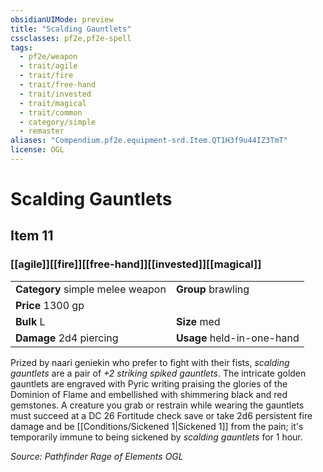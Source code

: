 ```yaml
---
obsidianUIMode: preview
title: "Scalding Gauntlets"
cssclasses: pf2e,pf2e-spell
tags:
  - pf2e/weapon
  - trait/agile
  - trait/fire
  - trait/free-hand
  - trait/invested
  - trait/magical
  - trait/common
  - category/simple
  - remaster
aliases: "Compendium.pf2e.equipment-srd.Item.QT1H3f9u44IZ3TmT"
license: OGL
---
```

# Scalding Gauntlets
## Item 11
### [[agile]][[fire]][[free-hand]][[invested]][[magical]]

|  |  |
| -- | -- |
| **Category** simple melee weapon | **Group** brawling |
| **Price** 1300 gp |  |
| **Bulk** L | **Size** med |
| **Damage** 2d4 piercing  | **Usage** held-in-one-hand |



Prized by naari geniekin who prefer to fight with their fists, _scalding gauntlets_ are a pair of _+2 striking spiked gauntlets_. The intricate golden gauntlets are engraved with Pyric writing praising the glories of the Dominion of Flame and embellished with shimmering black and red gemstones. A creature you grab or restrain while wearing the gauntlets must succeed at a DC 26 Fortitude check save or take 2d6 persistent fire damage and be [[Conditions/Sickened 1|Sickened 1]] from the pain; it's temporarily immune to being sickened by _scalding gauntlets_ for 1 hour.

*Source: Pathfinder Rage of Elements*
*OGL*